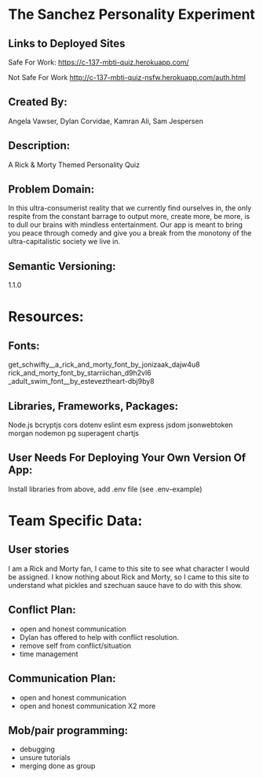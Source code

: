 # The Sanchez Personality Experiment

## Links to Deployed Sites
Safe For Work:
https://c-137-mbti-quiz.herokuapp.com/    

Not Safe For Work
http://c-137-mbti-quiz-nsfw.herokuapp.com/auth.html

## Created By: 
Angela Vawser, Dylan Corvidae, Kamran Ali, Sam Jespersen

## Description:
A Rick &amp; Morty Themed Personality Quiz

## Problem Domain:
In this ultra-consumerist reality that we currently find ourselves in, the only respite from the constant barrage to output more, create more, be more, is to dull our brains with mindless entertainment.  Our app is meant to bring you peace through comedy and give you a break from the monotony of the ultra-capitalistic society we live in.

## Semantic Versioning:
1.1.0


# Resources:

## Fonts:
get_schwifty__a_rick_and_morty_font_by_jonizaak_dajw4u8
rick_and_morty_font_by_starriichan_d9h2vl6
_adult_swim_font__by_esteveztheart-dbj9by8

## Libraries, Frameworks, Packages:
Node.js
bcryptjs
cors
dotenv
eslint
esm
express
jsdom
jsonwebtoken
morgan
nodemon
pg
superagent
chartjs

## User Needs For Deploying Your Own Version Of App:
Install libraries from above, add .env file (see .env-example)


# Team Specific Data: 

## User stories
I am a Rick and Morty fan, I came to this site to see what character I would be assigned.
I know nothing about Rick and Morty, so I came to this site to understand what pickles and szechuan sauce have to do with this show.

## Conflict Plan:
- open and honest communication
- Dylan has offered to help with conflict resolution.
- remove self from conflict/situation
- time management

## Communication Plan:
- open and honest communication
- open and honest communication X2 more

## Mob/pair programming:
- debugging
- unsure tutorials
- merging done as group
